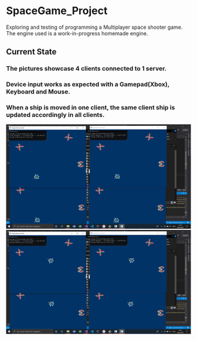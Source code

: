 # SpaceGame_Project
Exploring and testing of programming a Multiplayer space shooter game. The engine used is a work-in-progress homemade engine.

## Current State
### The pictures showcase 4 clients connected to 1 server.
### Device input works as expected with a Gamepad(Xbox), Keyboard and Mouse.
### When a ship is moved in one client, the same client ship is updated accordingly in all clients.
![alttext](https://github.com/CyberPlaton/SpaceGame_Project/blob/master/ref_1.png)
![alttext](https://github.com/CyberPlaton/SpaceGame_Project/blob/master/ref_2.png)
